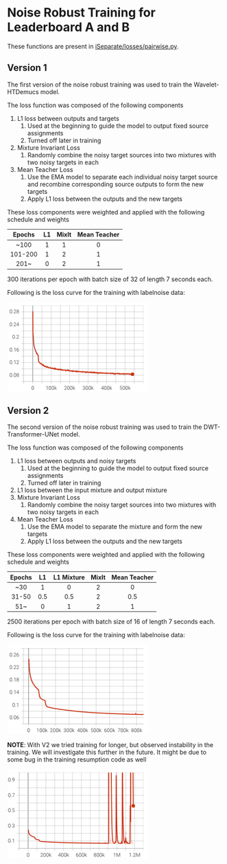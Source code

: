 # Noise Robust Training for Leaderboard A and B

These functions are present in [iSeparate/losses/pairwise.py](..%2F..%2FiSeparate%2Flosses%2Fpairwise.py).

## Version 1
The first version of the noise robust training was used to train the Wavelet-HTDemucs model. 

The loss function was composed of the following components

1. L1 loss between outputs and targets
   1. Used at the beginning to guide the model to output fixed source assignments
   2. Turned off later in training
2. Mixture Invariant Loss 
   1. Randomly combine the noisy target sources into two mixtures with two noisy targets in each
3. Mean Teacher Loss
   1. Use the EMA model to separate each individual noisy target source and recombine corresponding source outputs to form the new targets
   2. Apply L1 loss between the outputs and the new targets

These loss components were weighted and applied with the following schedule and weights

| Epochs  | L1  | MixIt | Mean Teacher |
|:-------:|:---:|:-----:|:------------:|
|  ~100   |  1  |   1   |      0       |
| 101-200 |  1  |   2   |      1       |
|  201~   |  0  |   2   |      1       |

300 iterations per epoch with batch size of 32 of length 7 seconds each.


Following is the loss curve for the training with labelnoise data:

![img.png](imgs/V1_labelnoise_loss.png)

## Version 2
The second version of the noise robust training was used to train the DWT-Transformer-UNet model. 

The loss function was composed of the following components

1. L1 loss between outputs and noisy targets
   1. Used at the beginning to guide the model to output fixed source assignments
   2. Turned off later in training
2. L1 loss between the input mixture and output mixture
3. Mixture Invariant Loss 
   1. Randomly combine the noisy target sources into two mixtures with two noisy targets in each
4. Mean Teacher Loss
   1. Use the EMA model to separate the mixture and form the new targets
   2. Apply L1 loss between the outputs and the new targets

These loss components were weighted and applied with the following schedule and weights

| Epochs | L1  | L1 Mixture | MixIt | Mean Teacher |
|:------:|:---:|:----------:|:-----:|:------------:|
|  ~30   |  1  |     0      |   2   |      0       |
| 31-50  | 0.5 |    0.5     |   2   |     0.5      |
|  51~   |  0  |     1      |   2   |      1       |

2500 iterations per epoch with batch size of 16 of length 7 seconds each.

Following is the loss curve for the training with labelnoise data:

![img.png](imgs/V2_labelnoise_loss.png)

**NOTE**: With V2 we tried training for longer, but observed instability in the training.
We will investigate this further in the future. 
It might be due to some bug in the training resumption code as well

![img.png](imgs/V2_labelnoise_instability.png)
